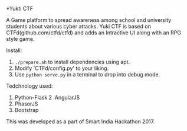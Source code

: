 *Yukti CTF

A Game platform to spread awareness among school and university students about various cyber attacks. Yuki CTF is based on CTFd(github.com/ctfd/ctfd) and adds an Intractive UI along with an RPG style game.

Install: 
 1. `./prepare.sh` to install dependencies using apt.
 2. Modify 'CTFd/config.py' to your liking.
 3. Use `python serve.py` in a terminal to drop into debug mode.
 
Tedchnology used:
 1. Python-Flask
 2 .AngularJS
 3. PhasorJS
 4. Bootstrap
 
This was developed as a part of Smart India Hackathon 2017.
